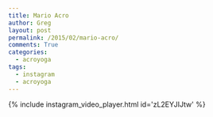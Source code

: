 ```yaml
---
title: Mario Acro
author: Greg
layout: post
permalink: /2015/02/mario-acro/
comments: True
categories:
  - acroyoga
tags:
  - instagram
  - acroyoga
---
```


{% include instagram_video_player.html id='zL2EYJIJtw' %}
